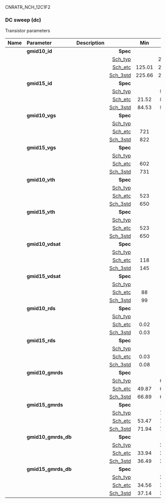 CNRATR_NCH_12C1F2

### DC sweep (dc)

Transistor parameters



|**Name**|**Parameter**|**Description**| |**Min**|**Typ**|**Max**| Unit|
|:---|:---|:---|---:|:---:|:---:|:---:| ---:|
||**gmid10\_id** | | **Spec**  |  | **0.00** |  | **uA** |
| | | |<a href='results/dc_Sch_typical.html'>Sch_typ</a>| | 245.81 |  | |
| | | |<a href='results/dc_Sch_etc.html'>Sch_etc</a>|125.01 | 234.92 | 375.01 | |
| | | |<a href='results/dc_Sch_mc.html'>Sch_3std</a>|225.66 | 247.59 | 269.52 | |
||**gmid15\_id** | | **Spec**  |  | **0.00** |  | **uA** |
| | | |<a href='results/dc_Sch_typical.html'>Sch_typ</a>| | 93.76 |  | |
| | | |<a href='results/dc_Sch_etc.html'>Sch_etc</a>|21.52 | 81.34 | 170.73 | |
| | | |<a href='results/dc_Sch_mc.html'>Sch_3std</a>|84.53 | 94.54 | 104.55 | |
||**gmid10\_vgs** | | **Spec**  |  | **0** |  | **mV** |
| | | |<a href='results/dc_Sch_typical.html'>Sch_typ</a>| | 837 |  | |
| | | |<a href='results/dc_Sch_etc.html'>Sch_etc</a>|721 | 825 | 933 | |
| | | |<a href='results/dc_Sch_mc.html'>Sch_3std</a>|822 | 837 | 853 | |
||**gmid15\_vgs** | | **Spec**  |  | **0** |  | **mV** |
| | | |<a href='results/dc_Sch_typical.html'>Sch_typ</a>| | 747 |  | |
| | | |<a href='results/dc_Sch_etc.html'>Sch_etc</a>|602 | 712 | 852 | |
| | | |<a href='results/dc_Sch_mc.html'>Sch_3std</a>|731 | 748 | 765 | |
||**gmid10\_vth** | | **Spec**  |  | **0** |  | **mV** |
| | | |<a href='results/dc_Sch_typical.html'>Sch_typ</a>| | 657 |  | |
| | | |<a href='results/dc_Sch_etc.html'>Sch_etc</a>|523 | 641 | 759 | |
| | | |<a href='results/dc_Sch_mc.html'>Sch_3std</a>|650 | 657 | 663 | |
||**gmid15\_vth** | | **Spec**  |  | **0** |  | **mV** |
| | | |<a href='results/dc_Sch_typical.html'>Sch_typ</a>| | 657 |  | |
| | | |<a href='results/dc_Sch_etc.html'>Sch_etc</a>|523 | 641 | 759 | |
| | | |<a href='results/dc_Sch_mc.html'>Sch_3std</a>|650 | 657 | 663 | |
||**gmid10\_vdsat** | | **Spec**  |  | **0** |  | **mV** |
| | | |<a href='results/dc_Sch_typical.html'>Sch_typ</a>| | 149 |  | |
| | | |<a href='results/dc_Sch_etc.html'>Sch_etc</a>|118 | 151 | 177 | |
| | | |<a href='results/dc_Sch_mc.html'>Sch_3std</a>|145 | 149 | 154 | |
||**gmid15\_vdsat** | | **Spec**  |  | **0** |  | **mV** |
| | | |<a href='results/dc_Sch_typical.html'>Sch_typ</a>| | 102 |  | |
| | | |<a href='results/dc_Sch_etc.html'>Sch_etc</a>|88 | 96 | 100 | |
| | | |<a href='results/dc_Sch_mc.html'>Sch_3std</a>|99 | 103 | 107 | |
||**gmid10\_rds** | | **Spec**  |  | **0.00** |  | **MOhm** |
| | | |<a href='results/dc_Sch_typical.html'>Sch_typ</a>| | 0.03 |  | |
| | | |<a href='results/dc_Sch_etc.html'>Sch_etc</a>|0.02 | 0.03 | 0.08 | |
| | | |<a href='results/dc_Sch_mc.html'>Sch_3std</a>|0.03 | 0.03 | 0.03 | |
||**gmid15\_rds** | | **Spec**  |  | **0.00** |  | **MOhm** |
| | | |<a href='results/dc_Sch_typical.html'>Sch_typ</a>| | 0.08 |  | |
| | | |<a href='results/dc_Sch_etc.html'>Sch_etc</a>|0.03 | 0.09 | 0.50 | |
| | | |<a href='results/dc_Sch_mc.html'>Sch_3std</a>|0.08 | 0.08 | 0.08 | |
||**gmid10\_gmrds** | | **Spec**  |  | **0.00** |  | **V** |
| | | |<a href='results/dc_Sch_typical.html'>Sch_typ</a>| | 67.78 |  | |
| | | |<a href='results/dc_Sch_etc.html'>Sch_etc</a>|49.87 | 69.54 | 99.50 | |
| | | |<a href='results/dc_Sch_mc.html'>Sch_3std</a>|66.89 | 67.88 | 68.88 | |
||**gmid15\_gmrds** | | **Spec**  |  | **0.00** |  | **V** |
| | | |<a href='results/dc_Sch_typical.html'>Sch_typ</a>| | 73.33 |  | |
| | | |<a href='results/dc_Sch_etc.html'>Sch_etc</a>|53.47 | 74.43 | 101.88 | |
| | | |<a href='results/dc_Sch_mc.html'>Sch_3std</a>|71.94 | 73.50 | 75.07 | |
||**gmid10\_gmrds\_db** | | **Spec**  |  | **0.00** |  | **dB** |
| | | |<a href='results/dc_Sch_typical.html'>Sch_typ</a>| | 36.60 |  | |
| | | |<a href='results/dc_Sch_etc.html'>Sch_etc</a>|33.94 | 36.69 | 39.95 | |
| | | |<a href='results/dc_Sch_mc.html'>Sch_3std</a>|36.49 | 36.61 | 36.74 | |
||**gmid15\_gmrds\_db** | | **Spec**  |  | **0.00** |  | **dB** |
| | | |<a href='results/dc_Sch_typical.html'>Sch_typ</a>| | 37.30 |  | |
| | | |<a href='results/dc_Sch_etc.html'>Sch_etc</a>|34.56 | 37.26 | 40.16 | |
| | | |<a href='results/dc_Sch_mc.html'>Sch_3std</a>|37.14 | 37.32 | 37.51 | |

